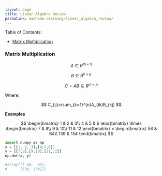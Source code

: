 ```yaml
---
layout: page
title: Linear Algebra Review
permalink: machine-learning/linear_algebra_review/
---
```


Table of Contents:

- [Matrix Multiplication](#matrixmultiplication)



<a name='matrixmultiplication'></a>
### Matrix Multiplication

$$
A \in R^{m\times n}
$$

$$
B \in R^{n\times p}
$$

$$
C=AB\in R^{m\times p}
$$

Where:

$$
C_{ij}=\sum_{k=1}^{n}A_{ik}B_{kj}
$$

**Examples**

$$
\begin{bmatrix} 1 & 2 & 3\\ 4 & 5 & 6 \end{bmatrix} \times \begin{bmatrix} 7 & 8\\ 9 & 10\\ 11 & 12 \end{bmatrix} = \begin{bmatrix} 58 & 64\\ 139 & 154 \end{bmatrix}
$$

```python
import numpy as np
x = [[1, 2, 3],[4,5,6]]
y = [[7,8],[9,10],[11,12]]
np.dot(x, y)

#array([[ 58,  64],
#      [139, 154]])

```

